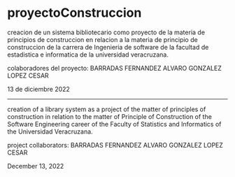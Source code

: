 # proyectoConstruccion

creacion de un sistema bibliotecario como proyecto de la materia de principios de construccion en relacion a la materia de 
principio de construccion de la carrera de Ingenieria de software de la facultad de estadistica e informatica de la universidad veracruzana.

colaboradores del proyecto:
BARRADAS FERNANDEZ ALVARO
GONZALEZ LOPEZ CESAR

13 de diciembre 2022

--------------------------------------------------------------------------------------

creation of a library system as a project of the matter of principles of construction in relation to the matter of Principle of Construction
of the Software Engineering career of the Faculty of Statistics and Informatics of the Universidad Veracruzana.

project collaborators: 
BARRADAS FERNANDEZ ALVARO 
GONZALEZ LOPEZ CESAR 

December 13, 2022

